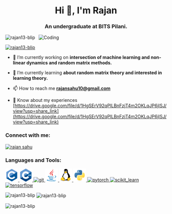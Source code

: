<h1 align="center">Hi 👋, I'm Rajan</h1>
<h3 align="center">An undergraduate at BITS Pilani.</h3>
<img align="right" alt="Coding" width="400" src="https://i.pinimg.com/originals/b5/d3/69/b5d3692a872936d05a3d770e5327c6ec.gif>

<p align="left"> <img src="https://komarev.com/ghpvc/?username=rajan13-blip&label=Profile%20views&color=0e75b6&style=flat" alt="rajan13-blip" /> </p>

<p align="left"> <a href="https://github.com/ryo-ma/github-profile-trophy"><img src="https://github-profile-trophy.vercel.app/?username=rajan13-blip" alt="rajan13-blip" /></a> </p>

- 🔭 I’m currently working on **intersection of machine learning and non-linear dynamics and random matrix methods.**

- 🌱 I’m currently learning **about random matrix theory and interested in learning theory.**

- 📫 How to reach me **rajansahu10@gmail.com**

- 📄 Know about my experiences [https://drive.google.com/file/d/1HgSErV92qPlLBnFzjT4m2OKLqJP6jISJ/view?usp=share_link](https://drive.google.com/file/d/1HgSErV92qPlLBnFzjT4m2OKLqJP6jISJ/view?usp=share_link)

<h3 align="left">Connect with me:</h3>
<p align="left">
<a href="https://www.linkedin.com/in/rajan-sahu-0354aa19b/" target="blank"><img align="center" src="https://raw.githubusercontent.com/rahuldkjain/github-profile-readme-generator/master/src/images/icons/Social/linked-in-alt.svg" alt="rajan sahu" height="30" width="40" /></a>
</p>

<h3 align="left">Languages and Tools:</h3>
<p align="left"> <a href="https://www.cprogramming.com/" target="_blank" rel="noreferrer"> <img src="https://raw.githubusercontent.com/devicons/devicon/master/icons/c/c-original.svg" alt="c" width="40" height="40"/> </a> <a href="https://www.w3schools.com/cpp/" target="_blank" rel="noreferrer"> <img src="https://raw.githubusercontent.com/devicons/devicon/master/icons/cplusplus/cplusplus-original.svg" alt="cplusplus" width="40" height="40"/> </a> <a href="https://git-scm.com/" target="_blank" rel="noreferrer"> <img src="https://www.vectorlogo.zone/logos/git-scm/git-scm-icon.svg" alt="git" width="40" height="40"/> </a> <a href="https://www.java.com" target="_blank" rel="noreferrer"> <img src="https://raw.githubusercontent.com/devicons/devicon/master/icons/java/java-original.svg" alt="java" width="40" height="40"/> </a> <a href="https://www.linux.org/" target="_blank" rel="noreferrer"> <img src="https://raw.githubusercontent.com/devicons/devicon/master/icons/linux/linux-original.svg" alt="linux" width="40" height="40"/> </a> <a href="https://www.python.org" target="_blank" rel="noreferrer"> <img src="https://raw.githubusercontent.com/devicons/devicon/master/icons/python/python-original.svg" alt="python" width="40" height="40"/> </a> <a href="https://pytorch.org/" target="_blank" rel="noreferrer"> <img src="https://www.vectorlogo.zone/logos/pytorch/pytorch-icon.svg" alt="pytorch" width="40" height="40"/> </a> <a href="https://scikit-learn.org/" target="_blank" rel="noreferrer"> <img src="https://upload.wikimedia.org/wikipedia/commons/0/05/Scikit_learn_logo_small.svg" alt="scikit_learn" width="40" height="40"/> </a> <a href="https://www.tensorflow.org" target="_blank" rel="noreferrer"> <img src="https://www.vectorlogo.zone/logos/tensorflow/tensorflow-icon.svg" alt="tensorflow" width="40" height="40"/> </a> </p>

<p><img align="left" src="https://github-readme-stats.vercel.app/api/top-langs?username=rajan13-blip&show_icons=true&locale=en&layout=compact" alt="rajan13-blip" /></p>

<p>&nbsp;<img align="center" src="https://github-readme-stats.vercel.app/api?username=rajan13-blip&show_icons=true&locale=en" alt="rajan13-blip" /></p>

<p><img align="center" src="https://github-readme-streak-stats.herokuapp.com/?user=rajan13-blip&" alt="rajan13-blip" /></p>
